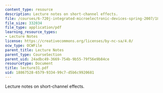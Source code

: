```yaml
---
content_type: resource
description: Lecture notes on short-channel effects.
file: /courses/6-720j-integrated-microelectronic-devices-spring-2007/188675286579933499c7d5b6c9920681_lecture31.pdf
file_size: 332034
file_type: application/pdf
learning_resource_types:
- Lecture Notes
license: https://creativecommons.org/licenses/by-nc-sa/4.0/
ocw_type: OCWFile
parent_title: Lecture Notes
parent_type: CourseSection
parent_uid: 24adbc49-3669-754b-9b55-79f56e9b84ce
resourcetype: Document
title: lecture31.pdf
uid: 18867528-6579-9334-99c7-d5b6c9920681
---
```

Lecture notes on short-channel effects.
